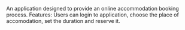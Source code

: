 An application designed to provide an online accommodation booking process.
Features:
Users can login to application, choose the place of accomodation, set the duration and reserve it.

